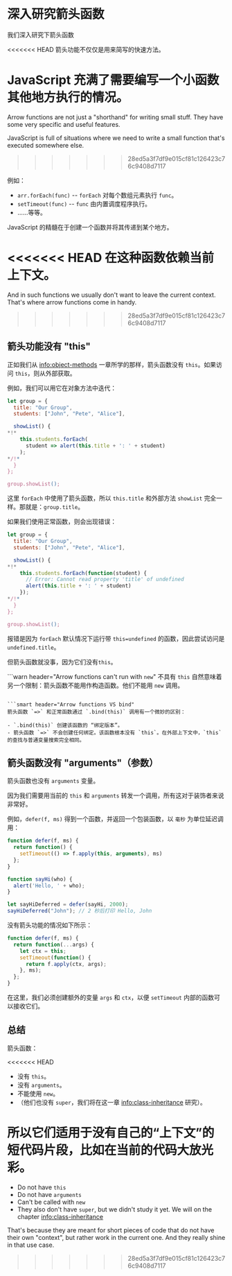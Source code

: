 # 深入研究箭头函数

我们深入研究下箭头函数

<<<<<<< HEAD
箭头功能不仅仅是用来简写的快速方法。

JavaScript 充满了需要编写一个小函数其他地方执行的情况。
=======
Arrow functions are not just a "shorthand" for writing small stuff. They have some very specific and useful features.

JavaScript is full of situations where we need to write a small function that's executed somewhere else.
>>>>>>> 28ed5a3f7df9e015cf81c126423c76c9408d7117

例如：

- `arr.forEach(func)` -- `forEach` 对每个数组元素执行 `func`。
- `setTimeout(func)` -- `func` 由内置调度程序执行。
- ......等等。

JavaScript 的精髓在于创建一个函数并将其传递到某个地方。

<<<<<<< HEAD
在这种函数依赖当前上下文。
=======
And in such functions we usually don't want to leave the current context. That's where arrow functions come in handy.
>>>>>>> 28ed5a3f7df9e015cf81c126423c76c9408d7117

## 箭头功能没有 "this"

正如我们从 <info:object-methods> 一章所学的那样，箭头函数没有 `this`。如果访问 `this`，则从外部获取。

例如，我们可以用它在对象方法中迭代：

```js run
let group = {
  title: "Our Group",
  students: ["John", "Pete", "Alice"],

  showList() {
*!*
    this.students.forEach(
      student => alert(this.title + ': ' + student)
    );
*/!*
  }
};

group.showList();
```

这里 `forEach` 中使用了箭头函数，所以 `this.title` 和外部方法 `showList` 完全一样。那就是：`group.title`。

如果我们使用正常函数，则会出现错误：

```js run
let group = {
  title: "Our Group",
  students: ["John", "Pete", "Alice"],

  showList() {
*!*
    this.students.forEach(function(student) {
      // Error: Cannot read property 'title' of undefined
      alert(this.title + ': ' + student)
    });
*/!*
  }
};

group.showList();
```

报错是因为 `forEach` 默认情况下运行带 `this=undefined` 的函数，因此尝试访问是 `undefined.title`。

但箭头函数就没事，因为它们没有`this`。

```warn header="Arrow functions can't run with `new`"
不具有 `this` 自然意味着另一个限制：箭头函数不能用作构造函数。他们不能用 `new` 调用。
```

```smart header="Arrow functions VS bind"
箭头函数 `=>` 和正常函数通过 `.bind(this)` 调用有一个微妙的区别：

- `.bind(this)` 创建该函数的 “绑定版本”。
- 箭头函数 `=>` 不会创建任何绑定。该函数根本没有 `this`。在外部上下文中，`this` 的查找与普通变量搜索完全相同。
```

## 箭头函数没有 "arguments"（参数）

箭头函数也没有 `arguments` 变量。

因为我们需要用当前的 `this` 和 `arguments` 转发一个调用，所有这对于装饰者来说非常好。

例如，`defer(f, ms)` 得到一个函数，并返回一个包装函数，以 `毫秒` 为单位延迟调用：

```js run
function defer(f, ms) {
  return function() {
    setTimeout(() => f.apply(this, arguments), ms)
  };
}

function sayHi(who) {
  alert('Hello, ' + who);
}

let sayHiDeferred = defer(sayHi, 2000);
sayHiDeferred("John"); // 2 秒后打印 Hello, John
```

没有箭头功能的情况如下所示：

```js
function defer(f, ms) {
  return function(...args) {
    let ctx = this;
    setTimeout(function() {
      return f.apply(ctx, args);
    }, ms);
  };
}
```

在这里，我们必须创建额外的变量 `args` 和 `ctx`，以便 `setTimeout` 内部的函数可以接收它们。

## 总结

箭头函数：

<<<<<<< HEAD
- 没有 `this`。
- 没有 `arguments`。
- 不能使用 `new`。
- （他们也没有 `super`，我们将在这一章 <info:class-inheritance> 研究）。

所以它们适用于没有自己的“上下文”的短代码片段，比如在当前的代码大放光彩。
=======
- Do not have `this`
- Do not have `arguments`
- Can't be called with `new`
- They also don't have `super`, but we didn't study it yet. We will on the chapter <info:class-inheritance>

That's because they are meant for short pieces of code that do not have their own "context", but rather work in the current one. And they really shine in that use case.
>>>>>>> 28ed5a3f7df9e015cf81c126423c76c9408d7117
